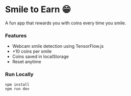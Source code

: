 # Smile to Earn 😁

A fun app that rewards you with coins every time you smile.

### Features
- Webcam smile detection using TensorFlow.js
- +10 coins per smile
- Coins saved in localStorage
- Reset anytime

### Run Locally
```bash
npm install
npm run dev
